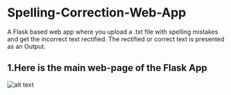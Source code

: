 # Spelling-Correction-Web-App
A Flask based web app where you upload a .txt file with spelling mistakes and get the incorrect text rectified. The rectified or correct text is presented as an Output.

## 1.Here is the main web-page of the Flask App
![alt text](https://github.com/[username]/[reponame]/blob/[branch]/image.jpg?raw=true)
